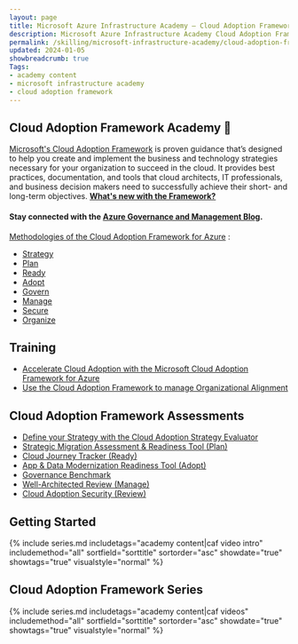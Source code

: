 ```yaml
---
layout: page
title: Microsoft Azure Infrastructure Academy — Cloud Adoption Framework (CAF)
description: Microsoft Azure Infrastructure Academy Cloud Adoption Framework (CAF).
permalink: /skilling/microsoft-infrastructure-academy/cloud-adoption-framework
updated: 2024-01-05
showbreadcrumb: true
Tags:
- academy content
- microsoft infrastructure academy
- cloud adoption framework
---
```


## Cloud Adoption Framework Academy 📌
[Microsoft's Cloud Adoption Framework](https://learn.microsoft.com/en-us/azure/cloud-adoption-framework/) is proven guidance that’s designed to help you create and implement the business and technology strategies necessary for your organization to succeed in the cloud. It provides best practices, documentation, and tools that cloud architects, IT professionals, and business decision makers need to successfully achieve their short- and long-term objectives. **[What's new with the Framework?](https://learn.microsoft.com/en-us/azure/cloud-adoption-framework/get-started/whats-new)**

#### Stay connected with the [Azure Governance and Management Blog](https://techcommunity.microsoft.com/t5/azure-governance-and-management/bg-p/AzureGovernanceandManagementBlog).

[Methodologies of the Cloud Adoption Framework for Azure](https://learn.microsoft.com/en-us/azure/cloud-adoption-framework/) :

*  [Strategy](https://learn.microsoft.com/en-us/azure/cloud-adoption-framework/strategy/)
*  [Plan](https://learn.microsoft.com/en-us/azure/cloud-adoption-framework/plan/)
*  [Ready](https://learn.microsoft.com/en-us/azure/cloud-adoption-framework/ready/)
*  [Adopt](https://learn.microsoft.com/en-us/azure/cloud-adoption-framework/adopt/)
*  [Govern](https://learn.microsoft.com/en-us/azure/cloud-adoption-framework/govern/)
*  [Manage](https://learn.microsoft.com/en-us/azure/cloud-adoption-framework/manage/)
*  [Secure](https://learn.microsoft.com/en-us/azure/cloud-adoption-framework/secure/)
*  [Organize](https://learn.microsoft.com/en-us/azure/cloud-adoption-framework/organize/)

## Training

* [Accelerate Cloud Adoption with the Microsoft Cloud Adoption Framework for Azure](https://learn.microsoft.com/en-us/training/paths/cloud-adoption-framework/)
* [Use the Cloud Adoption Framework to manage Organizational Alignment](https://learn.microsoft.com/en-us/training/modules/cloud-adoption-framework-organize/)

## Cloud Adoption Framework Assessments

*  [Define your Strategy with the Cloud Adoption Strategy Evaluator](https://learn.microsoft.com/en-us/assessments/8fefc6d5-97ac-42b3-8e97-d82701e55bab/)
*  [Strategic Migration Assessment & Readiness Tool (Plan)](https://learn.microsoft.com/en-us/assessments/Strategic-Migration-Assessment/)
*  [Cloud Journey Tracker (Ready)](https://learn.microsoft.com/en-us/assessments/cloud-journey-tracker/)
*  [App & Data Modernization Readiness Tool (Adopt) ](https://learn.microsoft.com/en-us/assessments/50adbf76-60fb-47ce-a787-f9d5f52f6a48/)
*  [Governance Benchmark](https://learn.microsoft.com/en-us/assessments/governance-assessment/)
*  [Well-Architected Review (Manage)](https://learn.microsoft.com/en-us/assessments/azure-architecture-review/)
*  [Cloud Adoption Security (Review)](https://learn.microsoft.com/en-us/assessments/93dfb79b-71af-404d-897e-3928ecfb92b1/)

## Getting Started

{% include series.md 
    includetags="academy content|caf video intro" includemethod="all" 
    sortfield="sorttitle" sortorder="asc" showdate="true" showtags="true" 
    visualstyle="normal" 
%}

## Cloud Adoption Framework Series

{% include series.md 
    includetags="academy content|caf videos" includemethod="all" 
    sortfield="sorttitle" sortorder="asc" showdate="true" showtags="true" 
    visualstyle="normal" 
%}